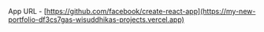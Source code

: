 App URL - [https://github.com/facebook/create-react-app](https://my-new-portfolio-df3cs7gas-wisuddhikas-projects.vercel.app)
